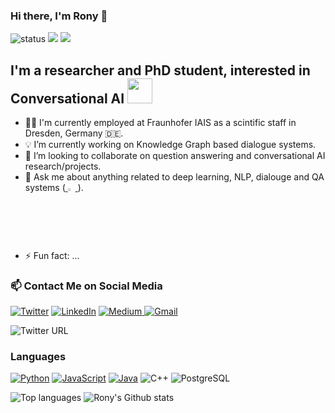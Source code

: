 ### Hi there, I'm Rony 👋
![status](https://img.shields.io/badge/status-up-brightgreen) ![](https://img.shields.io/badge/Relationship-Married-red) ![](https://visitor-badge.glitch.me/badge?page_id=github.com/rashad101)
## I'm a researcher and PhD student, interested in Conversational AI  <img src="https://emojis.slackmojis.com/emojis/images/1531849430/4246/blob-sunglasses.gif?1531849430" width="40"/>
- 🧑‍💻 I'm currently employed at Fraunhofer IAIS as a scintific staff in Dresden, Germany 🇩🇪.
- 💡 I’m currently working on Knowledge Graph based dialogue systems.
- 🤝 I’m looking to collaborate on question answering and conversational AI research/projects.
- 💬 Ask me about anything related to deep learning, NLP, dialouge and QA systems (<a href="mailto:rah.rony@gmail.com"> <img src="https://img.icons8.com/fluent/48/000000/gmail.png" width="2.5%"/> </a>).
- ⚡ Fun fact: ...
### 📫 Contact Me on Social Media 
<p><a href="https://twitter.com/rashad_al_hasan" target="_blank"><img alt="Twitter" src="https://img.shields.io/badge/twitter-%231DA1F2.svg?&style=for-the-badge&logo=twitter&logoColor=white" /></a> <a href="https://www.linkedin.com/in/md-rashad" target="_blank"><img alt="LinkedIn" src="https://img.shields.io/badge/linkedin-%230077B5.svg?&style=for-the-badge&logo=linkedin&logoColor=white" /></a> <a href="https://medium.com/@rah.rony" target="_blank"><img alt="Medium" src="https://img.shields.io/badge/medium-%2312100E.svg?&style=for-the-badge&logo=medium&logoColor=white" />
</a><a href="mailto:rah.rony@gmail.com" target="_blank"><img alt="Gmail" src="https://img.shields.io/twitter/url?color=%20&label=Gmail&logo=gmail&style=social&logoColor=white"/>
</a>
</p>

![Twitter URL](https://img.shields.io/twitter/url?color=%20&label=Gmail&logo=gmail&style=social&url=https%3A%2F%2Fgmail.com)

### Languages

[![Python](https://img.shields.io/badge/-Python-fff?&logo=python)](https://github.com/rashad101?tab=repositories&q=&type=&language=python)
[![JavaScript](https://img.shields.io/badge/-JavaScript-fff?&logo=JavaScript&logoColor=ddc508)](https://github.com/rashad101?tab=repositories&q=&type=&language=javascript)
[![Java](https://img.shields.io/badge/-Java-fff?&logo=Java&logoColor=007396)](https://github.com/rashad101?tab=repositories&q=&type=&language=java)
![C++](https://img.shields.io/badge/-C++-fff?&logo=c%2b%2b&logoColor=00599C)
![PostgreSQL](https://img.shields.io/badge/-PostgreSQL-fff?&logo=PostgreSQL&logoColor=336791)

![Top languages](https://github-readme-stats.vercel.app/api/top-langs/?username=rashad101&show_icons=true)
![Rony's Github stats](https://github-readme-stats.vercel.app/api?username=rashad101&show_icons=true)
